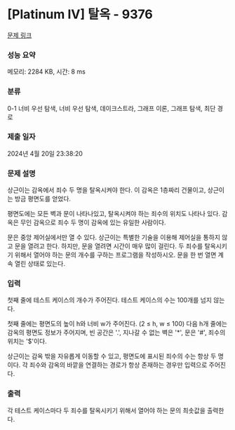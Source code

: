 # [Platinum IV] 탈옥 - 9376 

[문제 링크](https://www.acmicpc.net/problem/9376) 

### 성능 요약

메모리: 2284 KB, 시간: 8 ms

### 분류

0-1 너비 우선 탐색, 너비 우선 탐색, 데이크스트라, 그래프 이론, 그래프 탐색, 최단 경로

### 제출 일자

2024년 4월 20일 23:38:20

### 문제 설명

<p>상근이는 감옥에서 죄수 두 명을 탈옥시켜야 한다. 이 감옥은 1층짜리 건물이고, 상근이는 방금 평면도를 얻었다.</p>

<p>평면도에는 모든 벽과 문이 나타나있고, 탈옥시켜야 하는 죄수의 위치도 나타나 있다. 감옥은 무인 감옥으로 죄수 두 명이 감옥에 있는 유일한 사람이다.</p>

<p>문은 중앙 제어실에서만 열 수 있다. 상근이는 특별한 기술을 이용해 제어실을 통하지 않고 문을 열려고 한다. 하지만, 문을 열려면 시간이 매우 많이 걸린다. 두 죄수를 탈옥시키기 위해서 열어야 하는 문의 개수를 구하는 프로그램을 작성하시오. 문을 한 번 열면 계속 열린 상태로 있는다.</p>

### 입력 

 <p>첫째 줄에 테스트 케이스의 개수가 주어진다. 테스트 케이스의 수는 100개를 넘지 않는다.</p>

<p>첫째 줄에는 평면도의 높이 h와 너비 w가 주어진다. (2 ≤ h, w ≤ 100) 다음 h개 줄에는 감옥의 평면도 정보가 주어지며, 빈 공간은 '.', 지나갈 수 없는 벽은 '*', 문은 '#', 죄수의 위치는 '<span>$</span>'이다.</p>

<p>상근이는 감옥 밖을 자유롭게 이동할 수 있고, 평면도에 표시된 죄수의 수는 항상 두 명이다. 각 죄수와 감옥의 바깥을 연결하는 경로가 항상 존재하는 경우만 입력으로 주어진다.</p>

### 출력 

 <p>각 테스트 케이스마다 두 죄수를 탈옥시키기 위해서 열어야 하는 문의 최솟값을 출력한다.</p>

